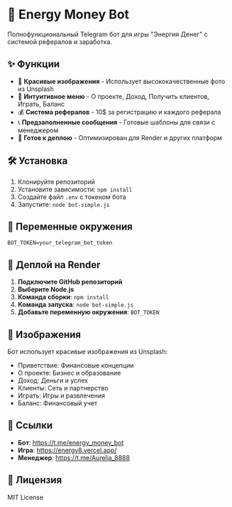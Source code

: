 # 🤖 Energy Money Bot

Полнофункциональный Telegram бот для игры "Энергия Денег" с системой рефералов и заработка.

## ✨ Функции

- 🎨 **Красивые изображения** - Использует высококачественные фото из Unsplash
- 📱 **Интуитивное меню** - О проекте, Доход, Получить клиентов, Играть, Баланс
- 💰 **Система рефералов** - 10$ за регистрацию и каждого реферала
- 📞 **Предзаполненные сообщения** - Готовые шаблоны для связи с менеджером
- 🚀 **Готов к деплою** - Оптимизирован для Render и других платформ

## 🛠 Установка

1. Клонируйте репозиторий
2. Установите зависимости: `npm install`
3. Создайте файл `.env` с токеном бота
4. Запустите: `node bot-simple.js`

## 🔧 Переменные окружения

```env
BOT_TOKEN=your_telegram_bot_token
```

## 🚀 Деплой на Render

1. **Подключите GitHub репозиторий**
2. **Выберите Node.js**
3. **Команда сборки**: `npm install`
4. **Команда запуска**: `node bot-simple.js`
5. **Добавьте переменную окружения**: `BOT_TOKEN`

## 📸 Изображения

Бот использует красивые изображения из Unsplash:
- Приветствие: Финансовые концепции
- О проекте: Бизнес и образование
- Доход: Деньги и успех
- Клиенты: Сеть и партнерство
- Играть: Игры и развлечения
- Баланс: Финансовый учет

## 🔗 Ссылки

- **Бот**: https://t.me/energy_money_bot
- **Игра**: https://energy8.vercel.app/
- **Менеджер**: https://t.me/Aurelia_8888

## 📝 Лицензия

MIT License